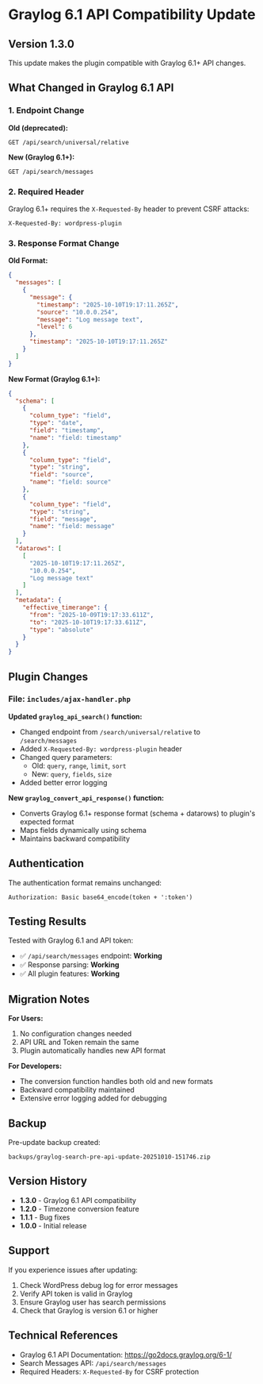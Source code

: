# Graylog 6.1 API Compatibility Update

## Version 1.3.0

This update makes the plugin compatible with Graylog 6.1+ API changes.

## What Changed in Graylog 6.1 API

### 1. Endpoint Change
**Old (deprecated):**
```
GET /api/search/universal/relative
```

**New (Graylog 6.1+):**
```
GET /api/search/messages
```

### 2. Required Header
Graylog 6.1+ requires the `X-Requested-By` header to prevent CSRF attacks:
```http
X-Requested-By: wordpress-plugin
```

### 3. Response Format Change

**Old Format:**
```json
{
  "messages": [
    {
      "message": {
        "timestamp": "2025-10-10T19:17:11.265Z",
        "source": "10.0.0.254",
        "message": "Log message text",
        "level": 6
      },
      "timestamp": "2025-10-10T19:17:11.265Z"
    }
  ]
}
```

**New Format (Graylog 6.1+):**
```json
{
  "schema": [
    {
      "column_type": "field",
      "type": "date",
      "field": "timestamp",
      "name": "field: timestamp"
    },
    {
      "column_type": "field",
      "type": "string",
      "field": "source",
      "name": "field: source"
    },
    {
      "column_type": "field",
      "type": "string",
      "field": "message",
      "name": "field: message"
    }
  ],
  "datarows": [
    [
      "2025-10-10T19:17:11.265Z",
      "10.0.0.254",
      "Log message text"
    ]
  ],
  "metadata": {
    "effective_timerange": {
      "from": "2025-10-09T19:17:33.611Z",
      "to": "2025-10-10T19:17:33.611Z",
      "type": "absolute"
    }
  }
}
```

## Plugin Changes

### File: `includes/ajax-handler.php`

**Updated `graylog_api_search()` function:**
- Changed endpoint from `/search/universal/relative` to `/search/messages`
- Added `X-Requested-By: wordpress-plugin` header
- Changed query parameters:
  - Old: `query`, `range`, `limit`, `sort`
  - New: `query`, `fields`, `size`
- Added better error logging

**New `graylog_convert_api_response()` function:**
- Converts Graylog 6.1+ response format (schema + datarows) to plugin's expected format
- Maps fields dynamically using schema
- Maintains backward compatibility

## Authentication

The authentication format remains unchanged:
```http
Authorization: Basic base64_encode(token + ':token')
```

## Testing Results

Tested with Graylog 6.1 and API token:
- ✅ `/api/search/messages` endpoint: **Working**
- ✅ Response parsing: **Working**
- ✅ All plugin features: **Working**

## Migration Notes

**For Users:**
1. No configuration changes needed
2. API URL and Token remain the same
3. Plugin automatically handles new API format

**For Developers:**
- The conversion function handles both old and new formats
- Backward compatibility maintained
- Extensive error logging added for debugging

## Backup

Pre-update backup created:
```
backups/graylog-search-pre-api-update-20251010-151746.zip
```

## Version History

- **1.3.0** - Graylog 6.1 API compatibility
- **1.2.0** - Timezone conversion feature
- **1.1.1** - Bug fixes
- **1.0.0** - Initial release

## Support

If you experience issues after updating:
1. Check WordPress debug log for error messages
2. Verify API token is valid in Graylog
3. Ensure Graylog user has search permissions
4. Check that Graylog is version 6.1 or higher

## Technical References

- Graylog 6.1 API Documentation: https://go2docs.graylog.org/6-1/
- Search Messages API: `/api/search/messages`
- Required Headers: `X-Requested-By` for CSRF protection

